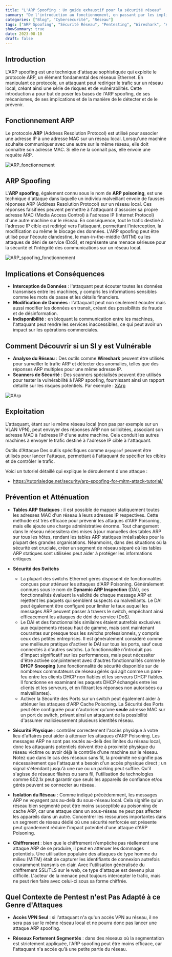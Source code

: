 ```yaml
---
title: "L'ARP Spoofing : Un guide exhaustif pour la sécurité réseau"
summary: "De l'introduction au fonctionnement, en passant par les implications, la détection, l'exploitation, et la prévention, cet article explore en profondeur l'ARP Spoofing, offrant une compréhension complète pour les experts en cybersécurité, les pentesters et les administrateurs réseau."
categories: ["Blog", "Cybersécurité", "Réseau"]
tags: ["ARP Spoofing", "Sécurité Réseau", "Pentesting", "Wireshark", "Arpspoof", "DHCP Snooping"]
showSummary: true
date: 2023-08-10
draft: false
---
```


## Introduction
L'ARP spoofing est une technique d'attaque sophistiquée qui exploite le protocole ARP, un élément fondamental des réseaux Ethernet. En manipulant ce protocole, un attaquant peut rediriger le trafic sur un réseau local, créant ainsi une série de risques et de vulnérabilités. Cette introduction a pour but de poser les bases de l'ARP spoofing, de ses mécanismes, de ses implications et de la manière de le détecter et de le prévenir.

## Fonctionnement ARP
Le protocole **ARP** (Address Resolution Protocol) est utilisé pour associer une adresse IP à une adresse MAC sur un réseau local. Lorsqu'une machine souhaite communiquer avec une autre sur le même réseau, elle doit connaître son adresse MAC. Si elle ne la connaît pas, elle envoie une requête ARP.

![ARP_fonctionnement](./ARP_definition.jpg "Fonctionnement ARP")

## ARP Spoofing
L'**ARP spoofing**, également connu sous le nom de **ARP poisoning**, est une technique d'attaque dans laquelle un individu malveillant envoie de fausses réponses ARP (Address Resolution Protocol) sur un réseau local. Ces réponses falsifiées peuvent permettre à l'attaquant d'associer sa propre adresse MAC (Media Access Control) à l'adresse IP (Internet Protocol) d'une autre machine sur le réseau. En conséquence, tout le trafic destiné à l'adresse IP cible est redirigé vers l'attaquant, permettant l'interception, la modification ou même le blocage des données. L'ARP spoofing peut être utilisé pour l'écoute clandestine, le man-in-the-middle (MITM) ou les attaques de déni de service (DoS), et représente une menace sérieuse pour la sécurité et l'intégrité des communications sur un réseau local.

![ARP_spoofing_fonctionnement](./ARP_spoofing.png "Fonctionnement ARP spoofing")


## Implications et Conséquences
- **Interception de Données** : l'attaquant peut écouter toutes les données transmises entre les machines, y compris les informations sensibles comme les mots de passe et les détails financiers.
- **Modification de Données** : l'attaquant peut non seulement écouter mais aussi modifier les données en transit, créant des possibilités de fraude et de désinformation.
- **Indisponibilité** : en bloquant la communication entre les machines, l'attaquant peut rendre les services inaccessibles, ce qui peut avoir un impact sur les opérations commerciales.

## Comment Découvrir si un SI y est Vulnérable
- **Analyse du Réseau** : Des outils comme **Wireshark** peuvent être utilisés pour surveiller le trafic ARP et détecter des anomalies, telles que des réponses ARP multiples pour une même adresse IP.
- **Scanners de Sécurité** : Des scanners spécialisés peuvent être utilisés pour tester la vulnérabilité à l'ARP spoofing, fournissant ainsi un rapport détaillé sur les risques potentiels. Par exemple : [XArp](https://xarp.net/)

![XArp](./Xarp.png)

## Exploitation
L'attaquant, étant sur le même réseau local (non pas par exemple sur un VLAN VPN), peut envoyer des réponses ARP non sollicitées, associant son adresse MAC à l'adresse IP d'une autre machine. Cela conduit les autres machines à envoyer le trafic destiné à l'adresse IP cible à l'attaquant.

Outils d'Attaque
Des outils spécifiques comme `Arpspoof` peuvent être utilisés pour lancer l'attaque, permettant à l'attaquant de spécifier les cibles et de contrôler le trafic.

Voici un tutoriel détaillé qui explique le déroulement d'une attaque : 
- https://tutorialedge.net/security/arp-spoofing-for-mitm-attack-tutorial/

## Prévention et Atténuation

- **Tables ARP Statiques** : il est possible de mapper statiquement toutes les adresses MAC d'un réseau à leurs adresses IP respectives. Cette méthode est très efficace pour prévenir les attaques d'ARP Poisoning, mais elle ajoute une charge administrative énorme. Tout changement dans le réseau nécessitera des mises à jour manuelles des tables ARP sur tous les hôtes, rendant les tables ARP statiques irréalisables pour la plupart des grandes organisations. Néanmoins, dans des situations où la sécurité est cruciale, créer un segment de réseau séparé où les tables ARP statiques sont utilisées peut aider à protéger les informations critiques.

- **Sécurité des Switchs**
    - La plupart des switchs Ethernet gérés disposent de fonctionnalités conçues pour atténuer les attaques d'ARP Poisoning. Généralement connues sous le nom de **Dynamic ARP Inspection** (DAI), ces fonctionnalités évaluent la validité de chaque message ARP et rejettent les paquets qui semblent suspects ou malveillants. Le DAI peut également être configuré pour limiter le taux auquel les messages ARP peuvent passer à travers le switch, empêchant ainsi efficacement les attaques de déni de service (DoS).
    - Le DAI et des fonctionnalités similaires étaient autrefois exclusives aux équipements réseau haut de gamme, mais sont maintenant courantes sur presque tous les switchs professionnels, y compris ceux des petites entreprises. Il est généralement considéré comme une meilleure pratique d'activer le DAI sur tous les ports, sauf ceux connectés à d'autres switchs. La fonctionnalité n'introduit pas d'impact significatif sur les performances, mais peut nécessiter d'être activée conjointement avec d'autres fonctionnalités comme le **DHCP Snooping** (une fonctionnalité de sécurité disponible sur de nombreux commutateurs de réseau gérés qui agit comme un pare-feu entre les clients DHCP non fiables et les serveurs DHCP fiables. Il fonctionne en examinant les paquets DHCP échangés entre les clients et les serveurs, et en filtrant les réponses non autorisées ou malveillantes).
    - Activer la Sécurité des Ports sur un switch peut également aider à atténuer les attaques d'ARP Cache Poisoning. La Sécurité des Ports peut être configurée pour n'autoriser qu'une **seule** adresse MAC sur un port de switch, privant ainsi un attaquant de la possibilité d'assumer malicieusement plusieurs identités réseau.

- **Sécurité Physique** : contrôler correctement l'accès physique à votre lieu d'affaires peut aider à atténuer les attaques d'ARP Poisoning. Les messages ARP ne sont pas routés au-delà des limites du réseau local, donc les attaquants potentiels doivent être à proximité physique du réseau victime ou avoir déjà le contrôle d'une machine sur le réseau. Notez que dans le cas des réseaux sans fil, la proximité ne signifie pas nécessairement que l'attaquant a besoin d'un accès physique direct ; un signal s'étendant jusqu'à une rue ou un parking peut suffire. Qu'il s'agisse de réseaux filaires ou sans fil, l'utilisation de technologies comme 802.1x peut garantir que seuls les appareils de confiance et/ou gérés peuvent se connecter au réseau.

- **Isolation du Réseau** : Comme indiqué précédemment, les messages ARP ne voyagent pas au-delà du sous-réseau local. Cela signifie qu'un réseau bien segmenté peut être moins susceptible au poisonning de cache ARP, car une attaque dans un sous-réseau ne peut pas affecter les appareils dans un autre. Concentrer les ressources importantes dans un segment de réseau dédié où une sécurité renforcée est présente peut grandement réduire l'impact potentiel d'une attaque d'ARP Poisoning.

- **Chiffrement** : bien que le chiffrement n'empêche pas réellement une attaque ARP de se produire, il peut en atténuer les dommages potentiels. Une utilisation populaire des attaques de type homme du milieu (MiTM) était de capturer les identifiants de connexion autrefois couramment transmis en clair. Avec l'utilisation généralisée du chiffrement SSL/TLS sur le web, ce type d'attaque est devenu plus difficile. L'acteur de la menace peut toujours intercepter le trafic, mais ne peut rien faire avec celui-ci sous sa forme chiffrée.




## Quel Contexte de Pentest n'est Pas Adapté à ce Genre d'Attaques
- **Accès VPN Seul** : si l'attaquant n'a qu'un accès VPN au réseau, il ne sera pas sur le même réseau local et ne pourra donc pas lancer une attaque ARP spoofing.

- **Réseaux Fortement Segmentés** : dans des réseaux où la segmentation est strictement appliquée, l'ARP spoofing peut être moins efficace, car l'attaquant n'a accès qu'à une petite partie du réseau.